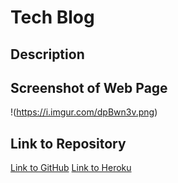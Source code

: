 # Tech Blog

## Description


## Screenshot of Web Page
!(https://i.imgur.com/dpBwn3v.png)

## Link to Repository
[Link to GitHub](https://github.com/tabathambell/blog-project/)
[Link to Heroku](https://tmb-tech-blog.herokuapp.com/)